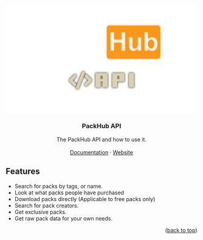 <!-- PROJECT LOGO -->
<br />
<div align="center">
  <a href="packhub_api.png">
    <img src="packhub_api.png" alt="Logo" width="512">
  </a>

<h3 align="center">PackHub API</h3>

  <p align="center">
    The PackHub API and how to use it.
    <br />
    <br />
    <a href="https://github.com/PackHub-Team/PackHub-API/tree/main/docs">Documentation</a>
    ·
    <a href="https://packhub.net">Website</a>
  </p>
</div>

<!-- ABOUT THE PROJECT -->
## Features

- Search for packs by tags, or name.
- Look at what packs people have purchased
- Download packs directly (Applicable to free packs only)
- Search for pack creators.
- Get exclusive packs.
- Get raw pack data for your own needs.

<p align="right">(<a href="#top">back to top</a>)</p>
